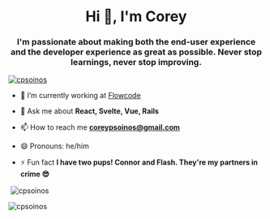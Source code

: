 <h1 align="center">Hi 👋, I'm Corey</h1>
<h3 align="center">I'm passionate about making both the end-user experience and the developer experience as great as possible. Never stop learnings, never stop improving.</h3>

<p align="left"> <a href="https://github.com/ryo-ma/github-profile-trophy"><img src="https://github-profile-trophy.vercel.app/?username=cpsoinos" alt="cpsoinos" /></a> </p>

- 🔭 I’m currently working at [Flowcode](https://www.flowcode.com)

- 💬 Ask me about **React, Svelte, Vue, Rails**

- 📫 How to reach me **coreypsoinos@gmail.com**

- 😄 Pronouns: he/him

- ⚡ Fun fact **I have two pups! Connor and Flash. They're my partners in crime 😎**

<p>&nbsp;<img align="center" src="https://github-readme-stats.vercel.app/api?username=cpsoinos&show_icons=true&locale=en" alt="cpsoinos" /></p>

<p><img align="center" src="https://github-readme-streak-stats.herokuapp.com/?user=cpsoinos&" alt="cpsoinos" /></p>
